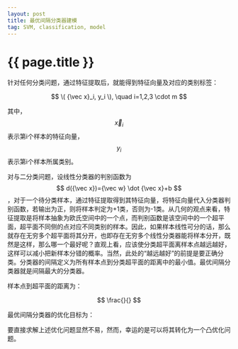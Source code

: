 ```yaml
---
layout: post
title: 最优间隔分类器建模
tag: SVM, classification, model
---
```


# {{ page.title }}

针对任何分类问题，通过特征提取后，就能得到特征向量及对应的类别标签：

$$
\( {\vec x}_i, y_i \), \quad i=1,2,3 \cdot m
$$

其中，$$ {\vec x}_i $$表示第i个样本的特征向量，$$ y_i $$表示第i个样本所属类别。

对与二分类问题，设线性分类器的判别函数为 $$ d({\vec x})={\vec w} \dot {\vec x}+b $$，对于一个待分类样本，通过特征提取得到其特征向量，将特征向量代入分类器判别函数，若输出为正，则将样本判定为+1类，否则为-1类。从几何的观点来看，特征提取是将样本抽象为欧氏空间中的一个点，而判别函数是该空间中的一个超平面，超平面不同侧的点对应不同类别的样本。因此，如果样本线性可分的话，那么就存在无穷多个超平面将其分开，也即存在无穷多个线性分类器能将样本分开，既然是这样，那么哪一个最好呢？直观上看，应该使分类超平面离样本点越远越好，这样可以减小把新样本分错的概率。当然，此处的“越远越好”的前提是要正确分类。分类器的间隔定义为所有样本点到分类超平面的距离中的最小值。最优间隔分类器就是间隔最大的分类器。

样本点到超平面的距离为：

$$
\frac{}{}
$$

最优间隔分类器的优化目标为：

$$
$$

要直接求解上述优化问题显然不易，然而，幸运的是可以将其转化为一个凸优化问题。
